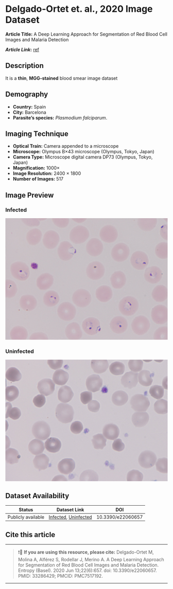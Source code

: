 # **Delgado-Ortet et. al., 2020 Image Dataset**  
**Article Title:** A Deep Learning Approach for Segmentation of Red Blood Cell Images and Malaria Detection

**_Article Link_:** [ref](https://pubmed.ncbi.nlm.nih.gov/33286429/)

## **Description**
It is a **thin**, **MGG-stained** blood smear image dataset 

## **Demography**
+ **Country:** Spain
+ **City:** Barcelona
+ **Parasite’s species:** _Plasmodium falciparum_.


## **Imaging Technique**
+ **Optical Train:** Camera appended to a microscope
+ **Microscope:** Olympus B×43 microscope (Olympus, Tokyo, Japan)
+ **Camera Type:** Microscope digital camera DP73 (Olympus, Tokyo, Japan)
+ **Magnification:** 1000×
+ **Image Resolution:** 2400 × 1800
+ **Number of Images:** 517

## **Image Preview**
### **Infected**
![Figure Delgado](https://github.com/ItunuIsewon/Malaria-Blood-Smear-Images/blob/main/Images/Thin%20Blood%20Smears/Delgado-Ortet%20et%20al..jpg) 
### **Uninfected**
![Figure Del_Un](https://github.com/ItunuIsewon/Malaria-Blood-Smear-Images/blob/main/Images/Thin%20Blood%20Smears/Delgado-Ortet%20Uninfected.jpg)

## **Dataset Availability**
|**Status**|**Dataset Link**|**DOI**|
|:---:|:---:|:---:|
|Publicly available| [Infected](https://data.mendeley.com/datasets/2v6h4j48cx/1), [Uninfected](https://data.mendeley.com/datasets/c37wnbbd3c/1)| 10.3390/e22060657|


## **Cite this article**
---
>
> ❗🛑 **If you are using this resource, please cite:** Delgado-Ortet M, Molina A, Alférez S, Rodellar J, Merino A. A Deep Learning Approach for Segmentation of Red Blood Cell Images and Malaria Detection. Entropy (Basel). 2020 Jun 13;22(6):657. doi: 10.3390/e22060657. PMID: 33286429; PMCID: PMC7517192.
>
---

